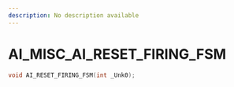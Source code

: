 ```yaml
---
description: No description available 
---
```


# AI_MISC\_AI_RESET_FIRING_FSM

```cpp
void AI_RESET_FIRING_FSM(int _Unk0);
```